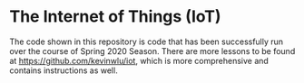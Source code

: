 # The Internet of Things (IoT)
The code shown in this repository is code that has been successfully run over the course of Spring 2020 Season. There are more lessons to be found at https://github.com/kevinwlu/iot, which is more comprehensive and contains instructions as well.
